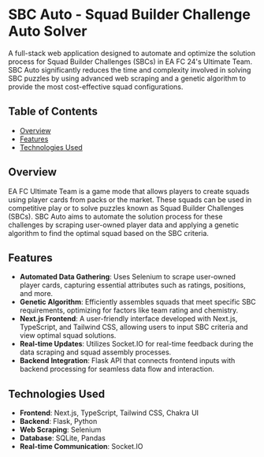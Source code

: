 # SBC Auto - Squad Builder Challenge Auto Solver

A full-stack web application designed to automate and optimize the solution process for Squad Builder Challenges (SBCs) in EA FC 24's Ultimate Team. 
SBC Auto significantly reduces the time and complexity involved in solving SBC puzzles by using advanced web scraping and a genetic algorithm to provide 
the most cost-effective squad configurations.

## Table of Contents
- [Overview](#overview)
- [Features](#features)
- [Technologies Used](#technologies-used)

## Overview

EA FC Ultimate Team is a game mode that allows players to create squads using player cards from packs or the market. 
These squads can be used in competitive play or to solve puzzles known as Squad Builder Challenges (SBCs). SBC Auto aims to 
automate the solution process for these challenges by scraping user-owned player data and applying a genetic algorithm to find 
the optimal squad based on the SBC criteria.

## Features

- **Automated Data Gathering**: Uses Selenium to scrape user-owned player cards, capturing essential attributes such as ratings, positions, and more.
- **Genetic Algorithm**: Efficiently assembles squads that meet specific SBC requirements, optimizing for factors like team rating and chemistry.
- **Next.js Frontend**: A user-friendly interface developed with Next.js, TypeScript, and Tailwind CSS, allowing users to input SBC criteria and view optimal squad solutions.
- **Real-time Updates**: Utilizes Socket.IO for real-time feedback during the data scraping and squad assembly processes.
- **Backend Integration**: Flask API that connects frontend inputs with backend processing for seamless data flow and interaction.

## Technologies Used

- **Frontend**: Next.js, TypeScript, Tailwind CSS, Chakra UI
- **Backend**: Flask, Python
- **Web Scraping**: Selenium
- **Database**: SQLite, Pandas
- **Real-time Communication**: Socket.IO
